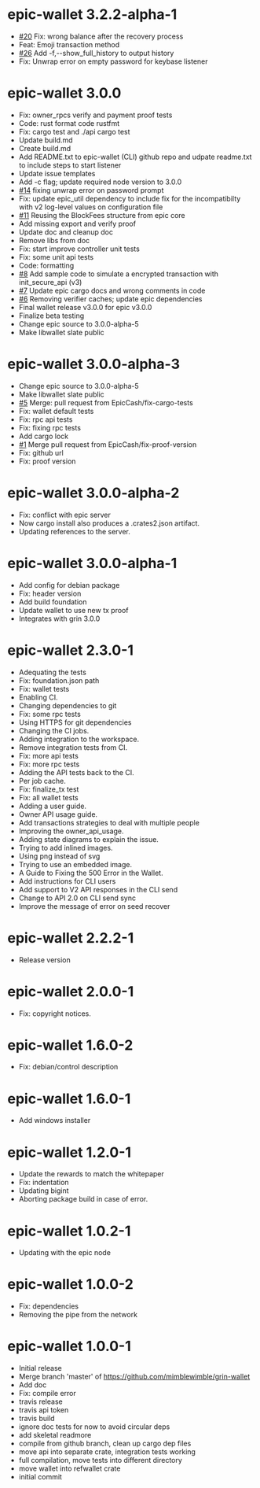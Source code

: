 # epic-wallet 3.2.2-alpha-1

  - [#20](https://github.com/EpicCash/epic-wallet/issues/20) Fix: wrong balance after the recovery process
  - Feat: Emoji transaction method
  - [#26](https://github.com/EpicCash/epic-wallet/issues/26) Add -f,--show_full_history to output history
  - Fix: Unwrap error on empty password for keybase listener

# epic-wallet 3.0.0

  - Fix: owner_rpcs verify and payment proof tests
  - Code: rust format code rustfmt
  - Fix: cargo test and ./api cargo test
  - Update build.md
  - Create build.md
  - Add README.txt to epic-wallet (CLI) github repo and udpate readme.txt to include steps to start listener
  - Update issue templates
  - Add -c flag; update required node version to 3.0.0
  - [#14](https://github.com/EpicCash/epic-wallet/issues/14) fixing unwrap error on password prompt
  - Fix: update epic_util dependency to include fix for the incompatibilty with v2 log-level values on configuration file
  - [#11](https://github.com/EpicCash/epic-wallet/issues/11) Reusing the BlockFees structure from epic core
  - Add missing export and verify proof
  - Update doc and cleanup doc
  - Remove libs from doc
  - Fix: start improve controller unit tests
  - Fix: some unit api tests
  - Code: formatting
  - [#8](https://github.com/EpicCash/epic-wallet/issues/8) Add sample code to simulate a encrypted transaction with init_secure_api (v3)
  - [#7](https://github.com/EpicCash/epic-wallet/issues/7) Update epic cargo docs and wrong comments in code
  - [#6](https://github.com/EpicCash/epic-wallet/issues/6) Removing verifier caches; update epic dependencies
  - Final wallet release v3.0.0 for epic v3.0.0
  - Finalize beta testing
  - Change epic source to 3.0.0-alpha-5
  - Make libwallet slate public


# epic-wallet 3.0.0-alpha-3

  - Change epic source to 3.0.0-alpha-5
  - Make libwallet slate public
  - [#5](https://github.com/EpicCash/epic-wallet/issues/5) Merge: pull request from EpicCash/fix-cargo-tests
  - Fix: wallet default tests
  - Fix: rpc api tests
  - Fix: fixing rpc tests
  - Add cargo lock
  - [#1](https://github.com/EpicCash/epic-wallet/issues/1) Merge pull request from EpicCash/fix-proof-version
  - Fix: github url
  - Fix: proof version

# epic-wallet 3.0.0-alpha-2

  - Fix: conflict with epic server
  - Now cargo install also produces a .crates2.json artifact.
  - Updating references to the server.

# epic-wallet 3.0.0-alpha-1

  - Add config for debian package
  - Fix: header version
  - Add build foundation
  - Update wallet to use new tx proof
  - Integrates with grin 3.0.0


# epic-wallet 2.3.0-1

  - Adequating the tests
  - Fix: foundation.json path
  - Fix: wallet tests
  - Enabling CI.
  - Changing dependencies to git
  - Fix: some rpc tests
  - Using HTTPS for git dependencies
  - Changing the CI jobs.
  - Adding integration to the workspace.
  - Remove integration tests from CI.
  - Fix: more api tests
  - Fix: more rpc tests
  - Adding the API tests back to the CI.
  - Per job cache.
  - Fix: finalize_tx test
  - Fix: all wallet tests
  - Adding a user guide.
  - Owner API usage guide.
  - Add transactions strategies to deal with multiple people
  - Improving the owner_api_usage.
  - Adding state diagrams to explain the issue.
  - Trying to add inlined images.
  - Using png instead of svg
  - Trying to use an embedded image.
  - A Guide to Fixing the 500 Error in the Wallet.
  - Add instructions for CLI users
  - Add support to V2 API responses in the CLI send
  - Change to API 2.0 on CLI send sync
  - Improve the message of error on seed recover


# epic-wallet 2.2.2-1

  - Release version


# epic-wallet 2.0.0-1

  - Fix: copyright notices.


# epic-wallet 1.6.0-2

  - Fix: debian/control description


# epic-wallet 1.6.0-1

  - Add windows installer


# epic-wallet 1.2.0-1

  - Update the rewards to match the whitepaper
  - Fix: indentation
  - Updating bigint
  - Aborting package build in case of error.


# epic-wallet 1.0.2-1

  - Updating with the epic node


# epic-wallet 1.0.0-2

  - Fix: dependencies
  - Removing the pipe from the network


# epic-wallet 1.0.0-1

  - Initial release
  - Merge branch 'master' of https://github.com/mimblewimble/grin-wallet
  - Add doc
  - Fix: compile error
  - travis release
  - travis api token
  - travis build
  - ignore doc tests for now to avoid circular deps
  - add skeletal readmore
  - compile from github branch, clean up cargo dep files
  - move api into separate crate, integration tests working
  - full compilation, move tests into different directory
  - move wallet into refwallet crate
  - initial commit
